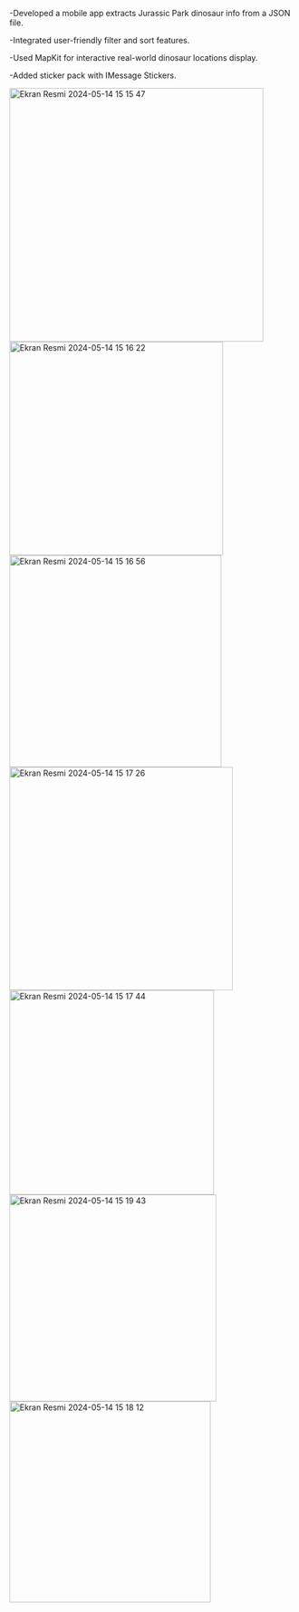 
-Developed a mobile app extracts Jurassic Park dinosaur info from a JSON file.

-Integrated user-friendly filter and sort features.

-Used MapKit for interactive real-world dinosaur locations display.

-Added sticker pack with IMessage Stickers.

<img width="448" alt="Ekran Resmi 2024-05-14 15 15 47" src="https://github.com/esedagunduz/JPApexPredators/assets/120177771/e9da20aa-e4c9-49de-9139-ed2695d7c915">
<img width="377" alt="Ekran Resmi 2024-05-14 15 16 22" src="https://github.com/esedagunduz/JPApexPredators/assets/120177771/ca29b031-d6f9-439c-81de-9e18fb458274">
<img width="374" alt="Ekran Resmi 2024-05-14 15 16 56" src="https://github.com/esedagunduz/JPApexPredators/assets/120177771/cdf4a413-84d2-43f5-95ff-1bffbfe6ab92">
<img width="394" alt="Ekran Resmi 2024-05-14 15 17 26" src="https://github.com/esedagunduz/JPApexPredators/assets/120177771/43ba6cd8-ea5b-452d-a91a-98394e6e0f16">
<img width="361" alt="Ekran Resmi 2024-05-14 15 17 44" src="https://github.com/esedagunduz/JPApexPredators/assets/120177771/3daf21ac-065e-4257-8b68-8ac429586773">
<img width="365" alt="Ekran Resmi 2024-05-14 15 19 43" src="https://github.com/esedagunduz/JPApexPredators/assets/120177771/8d831493-8100-4fad-866c-f324d0c8ddf2">

<img width="355" alt="Ekran Resmi 2024-05-14 15 18 12" src="https://github.com/esedagunduz/JPApexPredators/assets/120177771/8d2455b6-a88a-41c4-960c-cbaad007be09">
